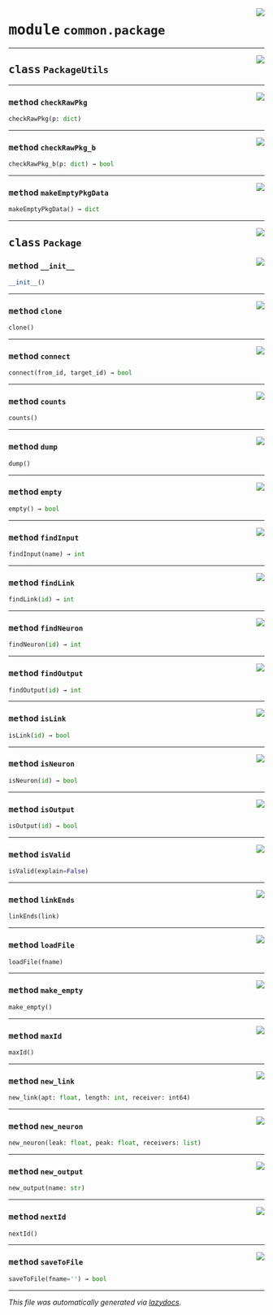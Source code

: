<!-- markdownlint-disable -->

<a href="../common/package.py#L0"><img align="right" style="float:right;" src="https://img.shields.io/badge/-source-cccccc?style=flat-square"></a>

# <kbd>module</kbd> `common.package`






---

<a href="../common/package.py#L9"><img align="right" style="float:right;" src="https://img.shields.io/badge/-source-cccccc?style=flat-square"></a>

## <kbd>class</kbd> `PackageUtils`







---

<a href="../common/package.py#L10"><img align="right" style="float:right;" src="https://img.shields.io/badge/-source-cccccc?style=flat-square"></a>

### <kbd>method</kbd> `checkRawPkg`

```python
checkRawPkg(p: dict)
```





---

<a href="../common/package.py#L34"><img align="right" style="float:right;" src="https://img.shields.io/badge/-source-cccccc?style=flat-square"></a>

### <kbd>method</kbd> `checkRawPkg_b`

```python
checkRawPkg_b(p: dict) → bool
```





---

<a href="../common/package.py#L42"><img align="right" style="float:right;" src="https://img.shields.io/badge/-source-cccccc?style=flat-square"></a>

### <kbd>method</kbd> `makeEmptyPkgData`

```python
makeEmptyPkgData() → dict
```






---

<a href="../common/package.py#L46"><img align="right" style="float:right;" src="https://img.shields.io/badge/-source-cccccc?style=flat-square"></a>

## <kbd>class</kbd> `Package`




<a href="../common/package.py#L65"><img align="right" style="float:right;" src="https://img.shields.io/badge/-source-cccccc?style=flat-square"></a>

### <kbd>method</kbd> `__init__`

```python
__init__()
```








---

<a href="../common/package.py#L112"><img align="right" style="float:right;" src="https://img.shields.io/badge/-source-cccccc?style=flat-square"></a>

### <kbd>method</kbd> `clone`

```python
clone()
```





---

<a href="../common/package.py#L276"><img align="right" style="float:right;" src="https://img.shields.io/badge/-source-cccccc?style=flat-square"></a>

### <kbd>method</kbd> `connect`

```python
connect(from_id, target_id) → bool
```





---

<a href="../common/package.py#L235"><img align="right" style="float:right;" src="https://img.shields.io/badge/-source-cccccc?style=flat-square"></a>

### <kbd>method</kbd> `counts`

```python
counts()
```





---

<a href="../common/package.py#L196"><img align="right" style="float:right;" src="https://img.shields.io/badge/-source-cccccc?style=flat-square"></a>

### <kbd>method</kbd> `dump`

```python
dump()
```





---

<a href="../common/package.py#L115"><img align="right" style="float:right;" src="https://img.shields.io/badge/-source-cccccc?style=flat-square"></a>

### <kbd>method</kbd> `empty`

```python
empty() → bool
```





---

<a href="../common/package.py#L136"><img align="right" style="float:right;" src="https://img.shields.io/badge/-source-cccccc?style=flat-square"></a>

### <kbd>method</kbd> `findInput`

```python
findInput(name) → int
```





---

<a href="../common/package.py#L118"><img align="right" style="float:right;" src="https://img.shields.io/badge/-source-cccccc?style=flat-square"></a>

### <kbd>method</kbd> `findLink`

```python
findLink(id) → int
```





---

<a href="../common/package.py#L124"><img align="right" style="float:right;" src="https://img.shields.io/badge/-source-cccccc?style=flat-square"></a>

### <kbd>method</kbd> `findNeuron`

```python
findNeuron(id) → int
```





---

<a href="../common/package.py#L130"><img align="right" style="float:right;" src="https://img.shields.io/badge/-source-cccccc?style=flat-square"></a>

### <kbd>method</kbd> `findOutput`

```python
findOutput(id) → int
```





---

<a href="../common/package.py#L142"><img align="right" style="float:right;" src="https://img.shields.io/badge/-source-cccccc?style=flat-square"></a>

### <kbd>method</kbd> `isLink`

```python
isLink(id) → bool
```





---

<a href="../common/package.py#L144"><img align="right" style="float:right;" src="https://img.shields.io/badge/-source-cccccc?style=flat-square"></a>

### <kbd>method</kbd> `isNeuron`

```python
isNeuron(id) → bool
```





---

<a href="../common/package.py#L146"><img align="right" style="float:right;" src="https://img.shields.io/badge/-source-cccccc?style=flat-square"></a>

### <kbd>method</kbd> `isOutput`

```python
isOutput(id) → bool
```





---

<a href="../common/package.py#L87"><img align="right" style="float:right;" src="https://img.shields.io/badge/-source-cccccc?style=flat-square"></a>

### <kbd>method</kbd> `isValid`

```python
isValid(explain=False)
```





---

<a href="../common/package.py#L255"><img align="right" style="float:right;" src="https://img.shields.io/badge/-source-cccccc?style=flat-square"></a>

### <kbd>method</kbd> `linkEnds`

```python
linkEnds(link)
```





---

<a href="../common/package.py#L149"><img align="right" style="float:right;" src="https://img.shields.io/badge/-source-cccccc?style=flat-square"></a>

### <kbd>method</kbd> `loadFile`

```python
loadFile(fname)
```





---

<a href="../common/package.py#L47"><img align="right" style="float:right;" src="https://img.shields.io/badge/-source-cccccc?style=flat-square"></a>

### <kbd>method</kbd> `make_empty`

```python
make_empty()
```





---

<a href="../common/package.py#L242"><img align="right" style="float:right;" src="https://img.shields.io/badge/-source-cccccc?style=flat-square"></a>

### <kbd>method</kbd> `maxId`

```python
maxId()
```





---

<a href="../common/package.py#L319"><img align="right" style="float:right;" src="https://img.shields.io/badge/-source-cccccc?style=flat-square"></a>

### <kbd>method</kbd> `new_link`

```python
new_link(apt: float, length: int, receiver: int64)
```





---

<a href="../common/package.py#L306"><img align="right" style="float:right;" src="https://img.shields.io/badge/-source-cccccc?style=flat-square"></a>

### <kbd>method</kbd> `new_neuron`

```python
new_neuron(leak: float, peak: float, receivers: list)
```





---

<a href="../common/package.py#L331"><img align="right" style="float:right;" src="https://img.shields.io/badge/-source-cccccc?style=flat-square"></a>

### <kbd>method</kbd> `new_output`

```python
new_output(name: str)
```





---

<a href="../common/package.py#L252"><img align="right" style="float:right;" src="https://img.shields.io/badge/-source-cccccc?style=flat-square"></a>

### <kbd>method</kbd> `nextId`

```python
nextId()
```





---

<a href="../common/package.py#L224"><img align="right" style="float:right;" src="https://img.shields.io/badge/-source-cccccc?style=flat-square"></a>

### <kbd>method</kbd> `saveToFile`

```python
saveToFile(fname='') → bool
```








---

_This file was automatically generated via [lazydocs](https://github.com/ml-tooling/lazydocs)._
